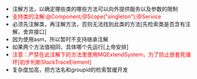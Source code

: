  * 注解方法，以确定哪些类的哪些方法可以向外提供服务以及参数的限制<br/>
 * <font color='red'>支持类的注解:@Component;@Scope("singleton");@Service</font><br/>
 * 必须先注解类，再注解方法，否则无法找到此类的方法[先检索类是否含有注解，舍弃接口]<br/>
 * 因为使用asm，所以暂时不支持继承注解<br/>
 * 如果两个方法值相同，具体哪个先运行[上帝安排]<br/>
 * <font color='red'>注意：严禁在此注解下的方法里使用MQExtendSystem，为了防止嵌套死循环[初步判断StackTraceElement]</font><br/>
 * 复杂度加高，把方法名和groupid的检索暂缓开发<br/><br/>